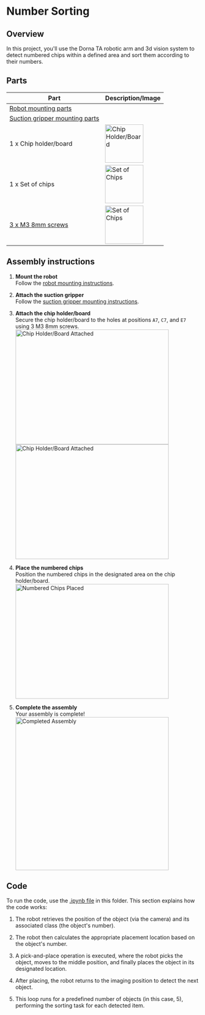 # **Number Sorting**

## **Overview**
In this project, you'll use the Dorna TA robotic arm and 3d vision system to detect numbered chips within a defined area and sort them according to their numbers.

## **Parts**
| **Part** | **Description/Image** |
|---|---|
| [Robot mounting parts](https://github.com/dorna-robotics/education/blob/main/mount_robot/README.md#parts) |   |
| [Suction gripper mounting parts](https://github.com/dorna-robotics/education/tree/main/attach_suction_gripper#parts) |   |
| 1 x Chip holder/board | <img src="https://i.imgur.com/jwiwhX6.png" alt="Chip Holder/Board" width="100"/> |
| 1 x Set of chips | <img src="https://i.imgur.com/T4xyPR6.png" alt="Set of Chips" width="100"/> |
| [3 x M3 8mm screws](https://www.mcmaster.com/91290A113/) | <img src="https://www.mcmaster.com/mvD/Contents/gfx/ImageCache/912/91290A113_720ffa0a-507b-416c-b5af-22ad90d45eee@4x_638090342177822562.png?ver=ImageNotFound" alt="Set of Chips" width="100"/>  |

## **Assembly instructions**

1. **Mount the robot**  
   Follow the [robot mounting instructions](https://github.com/dorna-robotics/education/blob/main/mount_robot/README.md#assembly).

2. **Attach the suction gripper**  
   Follow the [suction gripper mounting instructions](https://github.com/dorna-robotics/education/tree/main/attach_suction_gripper#assembly).

3. **Attach the chip holder/board**  
   Secure the chip holder/board to the holes at positions ``A7``, ``C7``, and ``E7`` using 3 M3 8mm screws.  
   <img src="img_here" alt="Chip Holder/Board Attached" height="300" width="400"/>  
   <img src="img_link_here" alt="Chip Holder/Board Attached" height="300" width="400"/>

4. **Place the numbered chips**  
   Position the numbered chips in the designated area on the chip holder/board.  
   <img src="img_link_here" alt="Numbered Chips Placed" height="300" width="400"/>

5. **Complete the assembly**  
   Your assembly is complete!  
   <img src="img_here" alt="Completed Assembly" width="400"/>

## **Code**
To run the code, use the [.ipynb file](https://github.com/dorna-robotics/education/blob/main/ml_object_detection/number_sorting.ipynb) in this folder. This section explains how the code works:

1. The robot retrieves the position of the object (via the camera) and its associated class (the object's number).

2. The robot then calculates the appropriate placement location based on the object's number.

3. A pick-and-place operation is executed, where the robot picks the object, moves to the middle position, and finally places the object in its designated location.

4. After placing, the robot returns to the imaging position to detect the next object.

5. This loop runs for a predefined number of objects (in this case, 5), performing the sorting task for each detected item.
